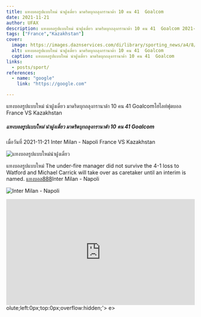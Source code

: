 ```yaml
---
title: แทงบอลรูปแบบใหม่ นำฝูงเดี่ยว มาดริดบุกถลุงกรานาด้า 10 คน 41  Goalcom
date: 2021-11-21
author: UFAX
description: แทงบอลรูปแบบใหม่ นำฝูงเดี่ยว มาดริดบุกถลุงกรานาด้า 10 คน 41  Goalcom 2021-11-21
tags: ["France","Kazakhstan"]
cover:
  image: https://images.daznservices.com/di/library/sporting_news/a4/8/sportingnews_blid1xj976d41uqjx0jd6x52p.png
  alt: แทงบอลรูปแบบใหม่ นำฝูงเดี่ยว มาดริดบุกถลุงกรานาด้า 10 คน 41  Goalcom
  caption: แทงบอลรูปแบบใหม่ นำฝูงเดี่ยว มาดริดบุกถลุงกรานาด้า 10 คน 41  Goalcom
links:
  - posts/sport/
references:
  - name: "google"
    link: "https://google.com"

---
```


แทงบอลรูปแบบใหม่ นำฝูงเดี่ยว มาดริดบุกถลุงกรานาด้า 10 คน 41  Goalcomไฮไลท์ฟุตบอล France VS Kazakhstan

<!--more-->

##### แทงบอลรูปแบบใหม่ นำฝูงเดี่ยว มาดริดบุกถลุงกรานาด้า 10 คน 41  Goalcom


เมื่อวันที่ 2021-11-21 Inter Milan - Napoli France VS Kazakhstan

![แทงบอลรูปแบบใหม่นำฝูงเดี่ยว](https://images.daznservices.com/di/library/sporting_news/a4/8/sportingnews_blid1xj976d41uqjx0jd6x52p.png "แทงบอลรูปแบบใหม่นำฝูงเดี่ยว")


แทงบอลรูปแบบใหม่ The under-fire manager did not survive the 4-1 loss to Watford and Michael Carrick will take over as caretaker until an interim is named. <a href="https://bit.ly/3ovjgXC">แทงบอล888</a>Inter Milan - Napoli

![Inter Milan - Napoli](https://www.scorebat.com/og/m/og1079380.jpeg "Inter Milan - Napoli")


<div style='width:100%;height:0px;position:relative;padding-bottom:56.250%;'><iframe src='https://www.scorebat.com/embed/v/619aa4809d4bf/?utm_source=api&utm_medium=video&utm_campaign=dflt' frameborder='0' width='100%' height='100%' allowfullscreen allow='autoplay; fullscreen' style='width:100%;height:100%;position:absolute;left:0px;top:0px;overflow:hidden;'></iframe></div>
olute;left:0px;top:0px;overflow:hidden;'></iframe></div>
e></div>
